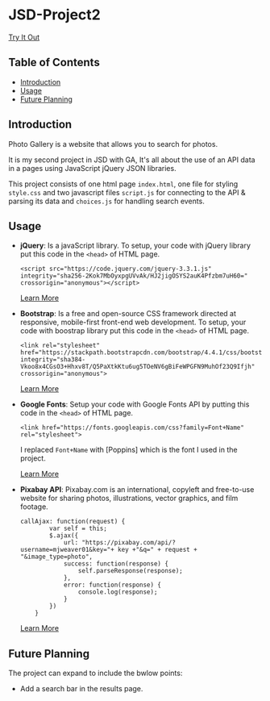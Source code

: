 # JSD-Project2

[Try It Out](https://noraaltwaijri.github.io/JSD-Project2/)

## Table of Contents

* [Introduction](#Introduction)
* [Usage](#usage)
* [Future Planning](#Future-Planning)


## Introduction

Photo Gallery is a website that allows you to search for photos.

It is my second project in JSD with GA, It's all about the use of an API data in a pages using JavaScript jQuery JSON libraries.

This project consists of  one html page `index.html`, one file for styling `style.css` and two javascript files `script.js` for connecting to the API & parsing its data and `choices.js` for handling search events.

## Usage

- **jQuery**:
  Is a javaScript library. To setup, your code with jQuery library put this code in the `<head>` of HTML page.
  ```
  <script src="https://code.jquery.com/jquery-3.3.1.js"
  integrity="sha256-2Kok7MbOyxpgUVvAk/HJ2jigOSYS2auK4Pfzbm7uH60="
  crossorigin="anonymous"></script>
  ```
  [Learn More](https://jquery.com)

- **Bootstrap**:
  Is a free and open-source CSS framework directed at responsive, mobile-first front-end web development. To setup, your code with boostrap library put this code in the `<head>` of HTML page.
  ```
  <link rel="stylesheet" href="https://stackpath.bootstrapcdn.com/bootstrap/4.4.1/css/bootstrap.min.css" integrity="sha384-Vkoo8x4CGsO3+Hhxv8T/Q5PaXtkKtu6ug5TOeNV6gBiFeWPGFN9MuhOf23Q9Ifjh" crossorigin="anonymous">
  ```
  [Learn More](https://getbootstrap.com)

- **Google Fonts**:
  Setup your code with Google Fonts API by putting this code in the `<head>` of HTML page.
  ```
  <link href="https://fonts.googleapis.com/css?family=Font+Name" rel="stylesheet">
  ```
  I replaced `Font+Name` with [Poppins] which is the font I used in the project.

  [Learn More](https://fonts.google.com)
    
- **Pixabay API**:
    Pixabay.com is an international, copyleft and free-to-use website for sharing photos, illustrations, vector graphics, and film footage. 
    ```
    callAjax: function(request) {
            var self = this;
            $.ajax({
                url: "https://pixabay.com/api/?username=mjweaver01&key="+ key +"&q=" + request + "&image_type=photo",
                success: function(response) {
                    self.parseResponse(response);
                },
                error: function(response) {
                    console.log(response);
                }
            })
        }
    ```
    [Learn More](https://pixabay.com/api/docs/)

## Future Planning

The project can expand to include the bwlow points:
- Add a search bar in the results page.
